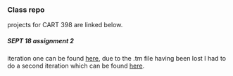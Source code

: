 ### Class repo

projects for CART 398 are linked below.

##### SEPT 18 assignment 2
iteration one can be found [here](https://duzakh.github.io/CART_398_projects/simple_classification/), due to the .tm file having been lost I had to do a second iteration which can be found [here](https://duzakh.github.io/CART_398_projects/simple_classification_iteration_2).
